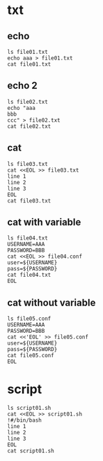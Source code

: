 # txt
## echo
```
ls file01.txt  
echo aaa > file01.txt  
cat file01.txt  
```

## echo 2
```
ls file02.txt  
echo "aaa
bbb
ccc" > file02.txt  
cat file02.txt  
```


## cat
```
ls file03.txt  
cat <<EOL >> file03.txt
line 1
line 2
line 3
EOL
cat file03.txt
```

## cat with variable
```
ls file04.txt  
USERNAME=AAA
PASSWORD=BBB
cat <<EOL >> file04.conf
user=${USERNAME}
pass=${PASSWORD}
cat file04.txt
EOL
```

## cat without variable
```
ls file05.conf
USERNAME=AAA
PASSWORD=BBB
cat <<'EOL' >> file05.conf
user=${USERNAME}
pass=${PASSWORD}
cat file05.conf
EOL
```



# script
```
ls script01.sh  
cat <<EOL >> script01.sh
!#/bin/bash
line 1
line 2
line 3
EOL
cat script01.sh
```
